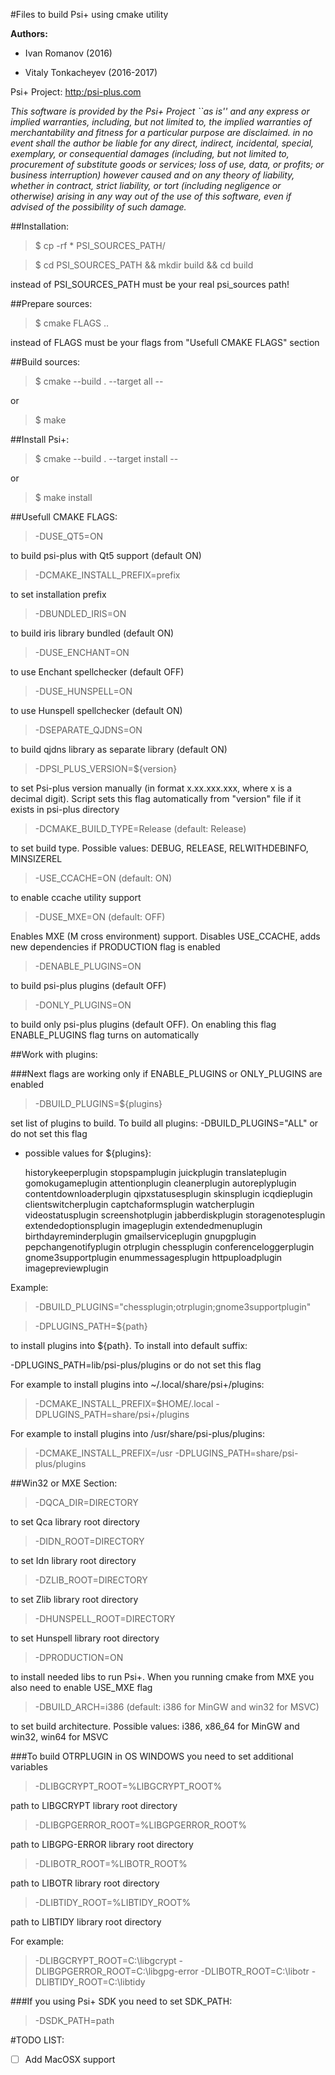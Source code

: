 #Files to build Psi+ using cmake utility

**Authors:**

  - Ivan Romanov (2016)

  - Vitaly Tonkacheyev (2016-2017)

  Psi+ Project:
  [http:/psi-plus.com](http:/psi-plus.com)

*This software is provided by the Psi+ Project \`\`as is'' and any express or
implied warranties, including, but not limited to, the implied warranties
of merchantability and fitness for a particular purpose are disclaimed.
in no event shall the author be liable for any direct, indirect,
incidental, special, exemplary, or consequential damages (including, but
not limited to, procurement of substitute goods or services; loss of use,
data, or profits; or business interruption) however caused and on any
theory of liability, whether in contract, strict liability, or tort
(including negligence or otherwise) arising in any way out of the use of
this software, even if advised of the possibility of such damage.*

##Installation:

> $ cp -rf * PSI_SOURCES_PATH/

> $ cd PSI_SOURCES_PATH && mkdir build && cd build

  instead of PSI_SOURCES_PATH must be your real psi_sources path!

##Prepare sources:

> $ cmake FLAGS ..

  instead of FLAGS must be your flags from "Usefull CMAKE FLAGS" section

##Build sources:

> $ cmake --build . --target all --

or

> $ make

##Install Psi+:

> $ cmake --build . --target install --

or

> $ make install

##Usefull CMAKE FLAGS:

>  -DUSE_QT5=ON
  
  to build psi-plus with Qt5 support (default ON)

> -DCMAKE_INSTALL_PREFIX=prefix

  to set installation prefix

>  -DBUNDLED_IRIS=ON

  to build iris library bundled (default ON)

>  -DUSE_ENCHANT=ON
  
  to use Enchant spellchecker (default OFF)
  
>  -DUSE_HUNSPELL=ON
  
  to use Hunspell spellchecker (default ON)
  
>  -DSEPARATE_QJDNS=ON

  to build qjdns library as separate library (default ON)
  
>  -DPSI_PLUS_VERSION=${version}
  
  to set Psi-plus version manually (in format x.xx.xxx.xxx, where x is a decimal digit). Script sets this flag automatically from "version" file if it exists in psi-plus directory

>  -DCMAKE_BUILD_TYPE=Release (default: Release)

  to set build type. Possible values: DEBUG, RELEASE, RELWITHDEBINFO, MINSIZEREL

> -USE_CCACHE=ON (default: ON)

  to enable ccache utility support

>  -DUSE_MXE=ON (default: OFF)

  Enables MXE (M cross environment) support. Disables USE_CCACHE, adds new dependencies if PRODUCTION flag is enabled

> -DENABLE_PLUGINS=ON

  to build psi-plus plugins (default OFF)
  
>  -DONLY_PLUGINS=ON

  to build only psi-plus plugins (default OFF). On enabling this flag ENABLE_PLUGINS flag turns on automatically

##Work with plugins:

###Next flags are working only if ENABLE_PLUGINS or ONLY_PLUGINS are enabled

>  -DBUILD_PLUGINS=${plugins}

  set list of plugins to build. To build all plugins:  -DBUILD_PLUGINS="ALL" or do not set this flag

  - possible values for ${plugins}:

    historykeeperplugin	stopspamplugin juickplugin translateplugin gomokugameplugin attentionplugin
    cleanerplugin autoreplyplugin contentdownloaderplugin	qipxstatusesplugin skinsplugin icqdieplugin
    clientswitcherplugin captchaformsplugin watcherplugin videostatusplugin screenshotplugin
    jabberdiskplugin storagenotesplugin	extendedoptionsplugin imageplugin	extendedmenuplugin
    birthdayreminderplugin gmailserviceplugin gnupgplugin pepchangenotifyplugin otrplugin
    chessplugin conferenceloggerplugin gnome3supportplugin enummessagesplugin httpuploadplugin 
    imagepreviewplugin
  
  Example:
  
  > -DBUILD_PLUGINS="chessplugin;otrplugin;gnome3supportplugin"


>  -DPLUGINS_PATH=${path} 

  to install plugins into ${path}. To install into default suffix:

  -DPLUGINS_PATH=lib/psi-plus/plugins or do not set this flag

  For example to install plugins into ~/.local/share/psi+/plugins:

  > -DCMAKE_INSTALL_PREFIX=$HOME/.local -DPLUGINS_PATH=share/psi+/plugins

  For example to install plugins into /usr/share/psi-plus/plugins:

  > -DCMAKE_INSTALL_PREFIX=/usr -DPLUGINS_PATH=share/psi-plus/plugins

##Win32 or MXE Section:

>  -DQCA_DIR=DIRECTORY
  
  to set Qca library root directory
  
>  -DIDN_ROOT=DIRECTORY
  
  to set Idn library root directory
  
>  -DZLIB_ROOT=DIRECTORY

  to set Zlib library root directory
  
>  -DHUNSPELL_ROOT=DIRECTORY
  
  to set Hunspell library root directory
  
>  -DPRODUCTION=ON
  
  to install needed libs to run Psi+. When you running cmake from MXE you also need to enable USE_MXE flag
  
> -DBUILD_ARCH=i386 (default: i386 for MinGW and win32 for MSVC)

  to set build architecture. Possible values: i386, x86_64 for MinGW and win32, win64 for MSVC

###To build OTRPLUGIN in OS WINDOWS you need to set additional variables

> -DLIBGCRYPT_ROOT=%LIBGCRYPT_ROOT%

  path to LIBGCRYPT library root directory

> -DLIBGPGERROR_ROOT=%LIBGPGERROR_ROOT%

  path to LIBGPG-ERROR library root directory

> -DLIBOTR_ROOT=%LIBOTR_ROOT%

  path to LIBOTR library root directory

> -DLIBTIDY_ROOT=%LIBTIDY_ROOT%

  path to LIBTIDY library root directory

  For example:

  > -DLIBGCRYPT_ROOT=C:\libgcrypt -DLIBGPGERROR_ROOT=C:\libgpg-error -DLIBOTR_ROOT=C:\libotr -DLIBTIDY_ROOT=C:\libtidy

###If you using Psi+ SDK you need to set SDK_PATH:

>  -DSDK_PATH=path
  
#TODO LIST:
- [ ] Add MacOSX support
